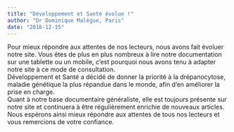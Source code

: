 ```yaml
---
title: "Développement et Santé évolue !"
author: "Dr Dominique Malègue, Paris"
date: "2016-12-15"
---
```


Pour mieux répondre aux attentes de nos lecteurs, nous avons fait évoluer notre site. Vous êtes de plus en plus nombreux à lire notre documentation sur une tablette ou un mobile, c’est pourquoi nous avons tenu à adapter notre site à ce mode de consultation.  
Développement et Santé a décidé de donner la priorité à la drépanocytose, maladie génétique la plus répandue dans le monde, afin d’en améliorer la prise en charge.  
Quant à notre base documentaire généraliste, elle est toujours présente sur notre site et continuera à être régulièrement enrichie de nouveaux articles.  
Nous espérons ainsi mieux répondre aux attentes de tous nos lecteurs et vous remercions de votre confiance.
